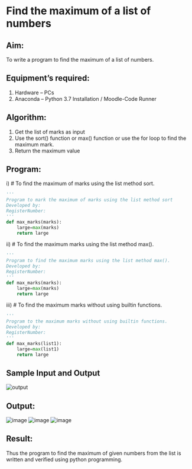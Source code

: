 # Find the maximum of a list of numbers
## Aim:
To write a program to find the maximum of a list of numbers.
## Equipment’s required:
1.	Hardware – PCs
2.	Anaconda – Python 3.7 Installation / Moodle-Code Runner
## Algorithm:
1.	Get the list of marks as input
2.	Use the sort() function or max() function or use the for loop to find the maximum mark.
3.	Return the maximum value
## Program:

i)	# To find the maximum of marks using the list method sort.
```Python
''' 
Program to mark the maximum of marks using the list method sort
Developed by: 
RegisterNumber: 
'''
def max_marks(marks):
    large=max(marks)
    return large
```

ii)	# To find the maximum marks using the list method max().
```Python
''' 
Program to find the maximum marks using the list method max().
Developed by: 
RegisterNumber: 
'''
def max_marks(marks):
    large=max(marks)
    return large
```

iii) # To find the maximum marks without using builtin functions.
```Python
''' 
Program to the maximum marks without using builtin functions.
Developed by: 
RegisterNumber: 
'''
def max_marks(list1):
    large=max(list1)
    return large
```
## Sample Input and Output
![output](./img/max_marks1.jpg) 

## Output:
![image](https://github.com/thejaswinidhanaraj/FindMaximum/assets/148514511/5978dd5f-8155-44d5-9bc4-e3c3a753f2c5)
![image](https://github.com/thejaswinidhanaraj/FindMaximum/assets/148514511/802e4b7a-2d66-4edc-bc8b-de4fdeb2222a)
![image](https://github.com/thejaswinidhanaraj/FindMaximum/assets/148514511/afa333ba-923c-4dd7-b9c0-3f9a94a56ada)



## Result:
Thus the program to find the maximum of given numbers from the list is written and verified using python programming.

